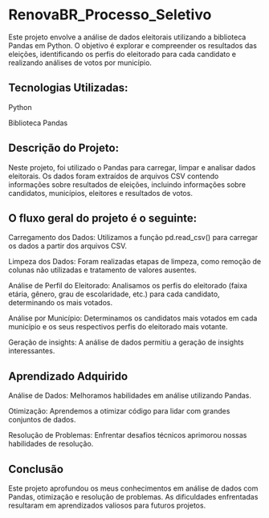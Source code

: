 # RenovaBR_Processo_Seletivo

Este projeto envolve a análise de dados eleitorais utilizando a biblioteca Pandas em Python. O objetivo é explorar e compreender os resultados das eleições, identificando os perfis do eleitorado para cada candidato e realizando análises de votos por município.


## Tecnologias Utilizadas:

Python

Biblioteca Pandas

## Descrição do Projeto:

Neste projeto, foi utilizado o Pandas para carregar, limpar e analisar dados eleitorais. Os dados foram extraídos de arquivos CSV contendo informações sobre resultados de eleições, incluindo informações sobre candidatos, municípios, eleitores e resultados de votos.

## O fluxo geral do projeto é o seguinte:

Carregamento dos Dados: Utilizamos a função pd.read_csv() para carregar os dados a partir dos arquivos CSV.

Limpeza dos Dados: Foram realizadas etapas de limpeza, como remoção de colunas não utilizadas e tratamento de valores ausentes.

Análise de Perfil do Eleitorado: Analisamos os perfis do eleitorado (faixa etária, gênero, grau de escolaridade, etc.) para cada candidato, determinando os mais votados.

Análise por Município: Determinamos os candidatos mais votados em cada município e os seus respectivos perfis do eleitorado mais votante.

Geração de insights: A análise de dados permitiu a geração de insights interessantes.

## Aprendizado Adquirido

Análise de Dados: Melhoramos habilidades em análise utilizando Pandas.

Otimização: Aprendemos a otimizar código para lidar com grandes conjuntos de dados.

Resolução de Problemas: Enfrentar desafios técnicos aprimorou nossas habilidades de resolução.

## Conclusão

Este projeto aprofundou os meus conhecimentos em análise de dados com Pandas, otimização e resolução de problemas. As dificuldades enfrentadas resultaram em aprendizados valiosos para futuros projetos.

